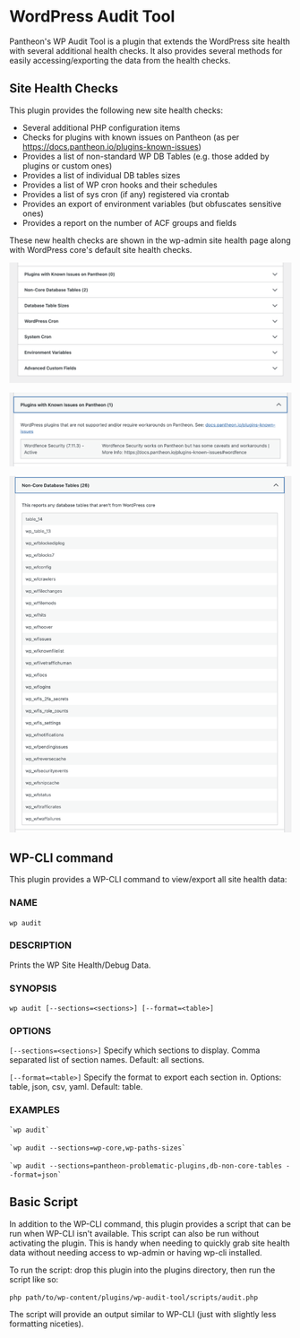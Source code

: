 # WordPress Audit Tool

Pantheon's WP Audit Tool is a plugin that extends the WordPress site health with several additional health checks. It also provides several methods for easily accessing/exporting the data from the health checks.

## Site Health Checks

This plugin provides the following new site health checks:

* Several additional PHP configuration items
* Checks for plugins with known issues on Pantheon (as per https://docs.pantheon.io/plugins-known-issues)
* Provides a list of non-standard WP DB Tables (e.g. those added by plugins or custom ones)
* Provides a list of individual DB tables sizes
* Provides a list of WP cron hooks and their schedules
* Provides a list of sys cron (if any) registered via crontab
* Provides an export of environment variables (but obfuscates sensitive ones)
* Provides a report on the number of ACF groups and fields

These new health checks are shown in the wp-admin site health page along with WordPress core's default site health checks.

![Overview of the new site health checks that the plugin provides](/assets/screenshot-1.png "Overview of the new site health checks that the plugin provides")

![Example of the plugins with known issues on Pantheon section](/assets/screenshot-2.png "Example of the plugins with known issues on Pantheon section")

![Example of the non-core DB tables section](/assets/screenshot-3.png "Example of the non-core DB tables section")

## WP-CLI command

This plugin provides a WP-CLI command to view/export all site health data:

### NAME

  `wp audit`

### DESCRIPTION

  Prints the WP Site Health/Debug Data.

### SYNOPSIS

  `wp audit [--sections=<sections>] [--format=<table>]`

### OPTIONS

  `[--sections=<sections>]`
    Specify which sections to display. Comma separated list of section names. Default: all sections.

  `[--format=<table>]`
    Specify the format to export each section in. Options: table, json, csv, yaml. Default: table.

### EXAMPLES

    `wp audit`

    `wp audit --sections=wp-core,wp-paths-sizes`

    `wp audit --sections=pantheon-problematic-plugins,db-non-core-tables --format=json`

## Basic Script

In addition to the WP-CLI command, this plugin provides a script that can be run when WP-CLI isn't available. This script can also be run without activating the plugin. This is handy when needing to quickly grab site health data without needing access to wp-admin or having wp-cli installed.

To run the script: drop this plugin into the plugins directory, then run the script like so:

`php path/to/wp-content/plugins/wp-audit-tool/scripts/audit.php`

The script will provide an output similar to WP-CLI (just with slightly less formatting niceties).